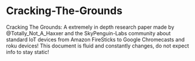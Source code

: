 # Cracking-The-Grounds
Cracking The Grounds: A extremely in depth research paper made by @Totally_Not_A_Haxxer and the SkyPenguin-Labs community about standard IoT devices from Amazon FireSticks to Google Chromecasts and roku devices! This document is fluid and constantly changes, do not expect info to stay static!

